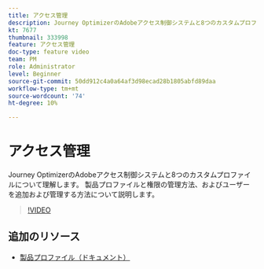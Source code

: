 ```yaml
---
title: アクセス管理
description: Journey OptimizerのAdobeアクセス制御システムと8つのカスタムプロファイルについて理解します。 製品プロファイルと権限の管理方法、およびユーザーを追加および管理する方法について説明します。
kt: 7677
thumbnail: 333998
feature: アクセス管理
doc-type: feature video
team: PM
role: Administrator
level: Beginner
source-git-commit: 50dd912c4a0a64af3d98ecad28b1805abfd89daa
workflow-type: tm+mt
source-wordcount: '74'
ht-degree: 10%

---
```



# アクセス管理

Journey OptimizerのAdobeアクセス制御システムと8つのカスタムプロファイルについて理解します。 製品プロファイルと権限の管理方法、およびユーザーを追加および管理する方法について説明します。

>[!VIDEO](https://video.tv.adobe.com/v/333998?quality=12)

## 追加のリソース

* [製品プロファイル（ドキュメント）](https://experienceleague.adobe.com/docs/journey-optimizer/using/administration/ootb-product-profiles.html)
